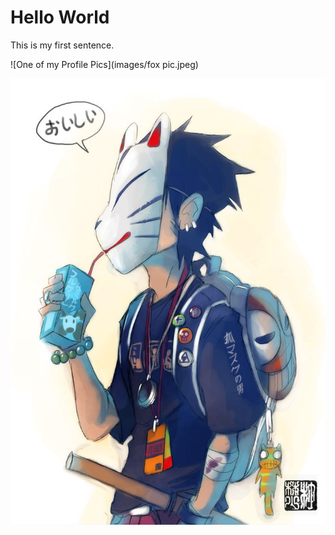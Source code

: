 # Hello World

This is my first sentence.

![One of my Profile Pics](images/fox pic.jpeg)

![One of my Profile Pics](images/fox_boy.jpeg)
